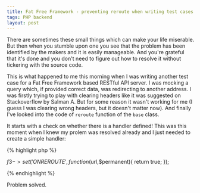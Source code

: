 ```yaml
---
title: Fat Free Framework - preventing reroute when writing test cases
tags: PHP backend
layout: post
---
```

There are sometimes these small things which can make your life miserable. But then when you stumble upon one you see that the problem has been identified by the makers and it is easily manageable. And you're grateful that it's done and you don't need to figure out how to resolve it without tickering with the source code.

This is what happened to me this morning when I was writing another test case for a Fat Free Framework based RESTful API server. I was mocking a query which, if provided correct data, was redirecting to another address. I was firstly trying to play with clearing headers like it was suggested on Stackoverflow by Salman A. But for some reason it wasn't working for me (I guess I was clearing wrong headers, but it doesn't matter now). And finally I've looked into the code of `reroute` function of the `base` class.

It starts with a check on whether there is a handler defined! This was this moment when I knew my prolem was resolved already and I just needed to create a simple handler:

{% highlight php %}

$f3->set('ONREROUTE',function($url,$permanent){
    return true;
});

{% endhighlight %}

Problem solved.